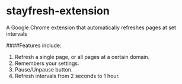 # stayfresh-extension
A Google Chrome extension that automatically refreshes pages at set intervals

####Features include:
1. Refresh a single page, or all pages at a certain domain.
2. Remembers your settings.
3. Pause/Unpause button.
4. Refresh intervals from 2 seconds to 1 hour.
